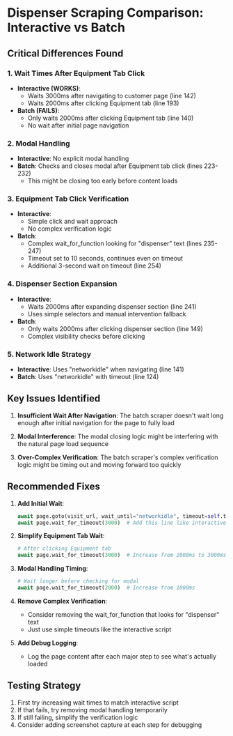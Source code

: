 # Dispenser Scraping Comparison: Interactive vs Batch

## Critical Differences Found

### 1. **Wait Times After Equipment Tab Click**
- **Interactive (WORKS)**: 
  - Waits 3000ms after navigating to customer page (line 142)
  - Waits 2000ms after clicking Equipment tab (line 193)
- **Batch (FAILS)**: 
  - Only waits 2000ms after clicking Equipment tab (line 140)
  - No wait after initial page navigation

### 2. **Modal Handling**
- **Interactive**: No explicit modal handling
- **Batch**: Checks and closes modal after Equipment tab click (lines 223-232)
  - This might be closing too early before content loads

### 3. **Equipment Tab Click Verification**
- **Interactive**: 
  - Simple click and wait approach
  - No complex verification logic
- **Batch**: 
  - Complex wait_for_function looking for "dispenser" text (lines 235-247)
  - Timeout set to 10 seconds, continues even on timeout
  - Additional 3-second wait on timeout (line 254)

### 4. **Dispenser Section Expansion**
- **Interactive**:
  - Waits 2000ms after expanding dispenser section (line 241)
  - Uses simple selectors and manual intervention fallback
- **Batch**:
  - Only waits 2000ms after clicking dispenser section (line 149)
  - Complex visibility checks before clicking

### 5. **Network Idle Strategy**
- **Interactive**: Uses "networkidle" when navigating (line 141)
- **Batch**: Uses "networkidle" with timeout (line 124)

## Key Issues Identified

1. **Insufficient Wait After Navigation**: The batch scraper doesn't wait long enough after initial navigation for the page to fully load

2. **Modal Interference**: The modal closing logic might be interfering with the natural page load sequence

3. **Over-Complex Verification**: The batch scraper's complex verification logic might be timing out and moving forward too quickly

## Recommended Fixes

1. **Add Initial Wait**:
   ```python
   await page.goto(visit_url, wait_until="networkidle", timeout=self.timeouts['navigation'])
   await page.wait_for_timeout(3000)  # Add this line like interactive script
   ```

2. **Simplify Equipment Tab Wait**:
   ```python
   # After clicking Equipment tab
   await page.wait_for_timeout(3000)  # Increase from 2000ms to 3000ms
   ```

3. **Modal Handling Timing**:
   ```python
   # Wait longer before checking for modal
   await page.wait_for_timeout(2000)  # Increase from 1000ms
   ```

4. **Remove Complex Verification**:
   - Consider removing the wait_for_function that looks for "dispenser" text
   - Just use simple timeouts like the interactive script

5. **Add Debug Logging**:
   - Log the page content after each major step to see what's actually loaded

## Testing Strategy

1. First try increasing wait times to match interactive script
2. If that fails, try removing modal handling temporarily
3. If still failing, simplify the verification logic
4. Consider adding screenshot capture at each step for debugging